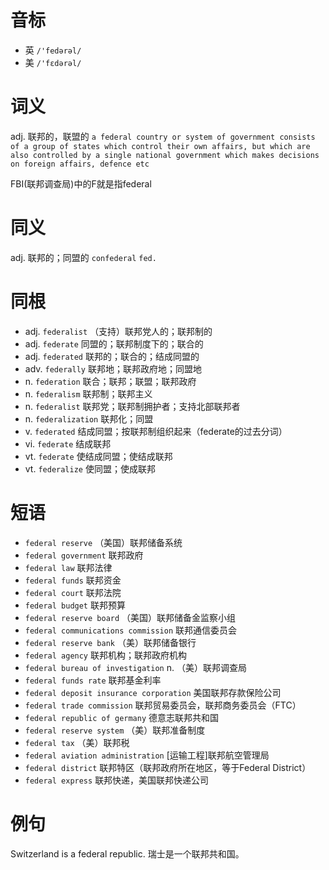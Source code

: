 # 音标

- 英 `/'fedərəl/`
- 美 `/'fɛdərəl/`

# 词义

adj. 联邦的，联盟的
`a federal country or system of government consists of a group of states which control their own affairs, but which are also controlled by a single national government which makes decisions on foreign affairs, defence etc`



FBI(联邦调查局)中的F就是指federal

# 同义

adj. 联邦的；同盟的
`confederal` `fed.`

# 同根

- adj. `federalist` （支持）联邦党人的；联邦制的
- adj. `federate` 同盟的；联邦制度下的；联合的
- adj. `federated` 联邦的；联合的；结成同盟的
- adv. `federally` 联邦地；联邦政府地；同盟地
- n. `federation` 联合；联邦；联盟；联邦政府
- n. `federalism` 联邦制；联邦主义
- n. `federalist` 联邦党；联邦制拥护者；支持北部联邦者
- n. `federalization` 联邦化；同盟
- v. `federated` 结成同盟；按联邦制组织起来（federate的过去分词）
- vi. `federate` 结成联邦
- vt. `federate` 使结成同盟；使结成联邦
- vt. `federalize` 使同盟；使成联邦

# 短语

- `federal reserve` （美国）联邦储备系统
- `federal government` 联邦政府
- `federal law` 联邦法律
- `federal funds` 联邦资金
- `federal court` 联邦法院
- `federal budget` 联邦预算
- `federal reserve board` （美国）联邦储备金监察小组
- `federal communications commission` 联邦通信委员会
- `federal reserve bank` （美）联邦储备银行
- `federal agency` 联邦机构；联邦政府机构
- `federal bureau of investigation` n. （美）联邦调查局
- `federal funds rate` 联邦基金利率
- `federal deposit insurance corporation` 美国联邦存款保险公司
- `federal trade commission` 联邦贸易委员会，联邦商务委员会（FTC）
- `federal republic of germany` 德意志联邦共和国
- `federal reserve system` （美）联邦准备制度
- `federal tax` （美）联邦税
- `federal aviation administration` [运输工程]联邦航空管理局
- `federal district` 联邦特区（联邦政府所在地区，等于Federal District）
- `federal express` 联邦快递，美国联邦快递公司

# 例句

Switzerland is a federal republic.
瑞士是一个联邦共和国。


